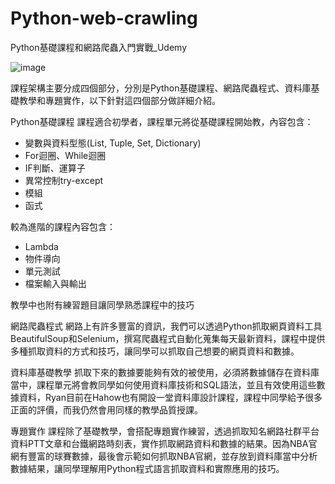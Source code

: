 # Python-web-crawling
Python基礎課程和網路爬蟲入門實戰_Udemy

![image](https://github.com/Yan-Ju-Wang/Python-web-crawling/assets/125424141/4cdf38f4-3bf3-4480-9a07-08f045e86876)

課程架構主要分成四個部分，分別是Python基礎課程、網路爬蟲程式、資料庫基礎教學和專題實作，以下針對這四個部分做詳細介紹。

Python基礎課程
課程適合初學者，課程單元將從基礎課程開始教，內容包含：
* 變數與資料型態(List, Tuple, Set, Dictionary)
* For迴圈、While迴圈
* IF判斷、運算子
* 異常控制try-except
* 模組
* 函式

較為進階的課程內容包含：
* Lambda
* 物件導向
* 單元測試
* 檔案輸入與輸出

教學中也附有練習題目讓同學熟悉課程中的技巧


網路爬蟲程式
網路上有許多豐富的資訊，我們可以透過Python抓取網頁資料工具BeautifulSoup和Selenium，撰寫爬蟲程式自動化蒐集每天最新資料，課程中提供多種抓取資料的方式和技巧，讓同學可以抓取自己想要的網頁資料和數據。


資料庫基礎教學
抓取下來的數據要能夠有效的被使用，必須將數據儲存在資料庫當中，課程單元將會教同學如何使用資料庫技術和SQL語法，並且有效使用這些數據資料，Ryan目前在Hahow也有開設一堂資料庫設計課程，課程中同學給予很多正面的評價，而我仍然會用同樣的教學品質授課。


專題實作
課程除了基礎教學，會搭配專題實作練習，透過抓取知名網路社群平台資料PTT文章和台鐵網路時刻表，實作抓取網路資料和數據的結果。因為NBA官網有豐富的球賽數據，最後會示範如何抓取NBA官網，並存放到資料庫當中分析數據結果，讓同學理解用Python程式語言抓取資料和實際應用的技巧。

 
